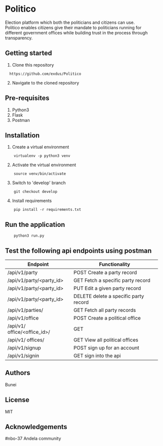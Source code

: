 # Politico
Election platform which both the politicians and citizens can use.  
Politico enables citizens give their mandate to politicians running for different government offices 
while building trust in the process through transparency. 



Getting started
--------------------
1. Clone this repository
```
  https://github.com/exdus/Politico
```

2. Navigate to the cloned repository

Pre-requisites
----------------------
1. Python3
2. Flask
3. Postman

Installation
---------------------------------
1. Create a virtual environment
```
    virtualenv -p python3 venv
```

2. Activate the virtual environment
```
    source venv/bin/activate
```

3. Switch to 'develop' branch
```
    git checkout develop
```

4. Install requirements
```
    pip install -r requirements.txt
```

Run the application
---------------------------------
```
    python3 run.py
```
Test the following api endpoints using postman
-----------------------------------------------

| Endpoint | Functionality |
----------|---------------
/api/v1/party | POST Create a party record
/api/v1/party/<party_id>  | GET Fetch a specific party record
/api/v1/party/<party_id>  | PUT Edit a given party record
/api/v1/party/<party_id>  | DELETE delete a specific party record
/api/v1/parties/ | GET	Fetch all party records
/api/v1/office| POST	Create a political office 
/api/v1/ office/<office_id>/ |GET | get specific office details
/api/v1/ offices/ |GET	View all political offices
/api/v1/signup| POST sign up for an account
/api/v1/signin | GET sign into the api


	
Authors
-----------------------------
Bunei

License
----

MIT

Acknowledgements
--------------------------------
#nbo-37
Andela community
